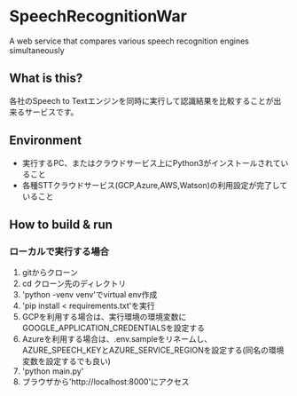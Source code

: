 # SpeechRecognitionWar
A web service that compares various speech recognition engines simultaneously

## What is this?

各社のSpeech to Textエンジンを同時に実行して認識結果を比較することが出来るサービスです。

## Environment
* 実行するPC、またはクラウドサービス上にPython3がインストールされていること
* 各種STTクラウドサービス(GCP,Azure,AWS,Watson)の利用設定が完了していること

## How to build & run

### ローカルで実行する場合

1. gitからクローン
1. cd クローン先のディレクトリ
1. 'python -venv venv'でvirtual env作成
1. 'pip install < requirements.txt'を実行
1. GCPを利用する場合は、実行環境の環境変数にGOOGLE_APPLICATION_CREDENTIALSを設定する
1. Azureを利用する場合は、.env.sampleをリネームし、AZURE_SPEECH_KEYとAZURE_SERVICE_REGIONを設定する(同名の環境変数を設定するでも良い)
1. 'python main.py'
1. ブラウザから'http://localhost:8000'にアクセス
